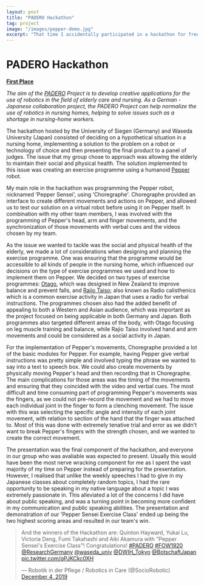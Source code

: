 ```yaml
---
layout: post
title: "PADERO Hackathon"
tag: project
image: "/images/pepper-demo.jpg"
excerpt: "That time I accidentally participated in a hackathon for free food but ended up winning"
---
```


# PADERO Hackathon
[**First Place**](https://www.research-in-germany.org/the-future-of-work/news-and-stories/padero_article_part2.html)

*The aim of the [PADERO](http://research-in-germany.org/the-future-of-work/research-networks/research-network-padero.html) Project is to develop creative applications for the use of robotics in the field of  elderly care and nursing. As a German - Japanese collaboration project, the PADERO Project can help normalize the use of robotics in nursing homes, helping to solve issues such as a shortage in nursing-home workers.*  

The hackathon hosted by the University of Siegen (Germany) and Waseda University (Japan) consisted of deciding on a hypothetical situation in a nursing home, implementing a solution to the problem on a robot or technology of choice and then presenting the final product to a panel of judges. The issue that my group chose to approach was allowing the elderly to maintain their social and physical health. The solution implemented to this issue was creating an exercise programme using a humanoid [Pepper](https://www.softbankrobotics.com/emea/en/pepper) robot.  

My main role in the hackathon was programming the Pepper robot, nicknamed 'Pepper Sensei', using 'Choregraphe'. Choregraphe provided an interface to create different movements and actions on Pepper, and allowed us to test our solution on a virtual robot before using it on Pepper itself. In combination with my other team members, I was involved with the programming of Pepper's head, arm and finger movements, and the synchronization of those movements with verbal cues and the videos chosen by my team. 

As the issue we wanted to tackle was the social and physical health of the elderly, we made a lot of considerations when designing and planning the exercise programme. One was ensuring that the programme would be accessible to all kinds of people in the nursing home, which influenced our decisions on the type of exercise programmes we used and how to implement them on Pepper. We decided on two types of exercise programmes: [Otago](https://www.physio-pedia.com/Otago_Exercise_Programme), which was designed in New Zealand to improve balance and prevent falls, and [Rajio Taiso](https://www.japankuru.com/en/culture/e2263.html); also known as Radio calisthenics which is a common exercise activity in Japan that uses a radio for verbal instructions. The programmes chosen also had the added benefit of appealing to both a Western and Asian audience, which was important as the project focused on being applicable in both Germany and Japan. Both programmes also targeted different areas of the body, with Otago focusing on leg muscle training and balance, while Rajio Taiso involved hand and arm movements and could be considered as a social activity in Japan. 

For the implementation of Pepper's movements, Choregraphe provided a lot of the basic modules for Pepper. For example, having Pepper give verbal instructions was pretty simple and involved typing the phrase we wanted to say into a text to speech box. We could also create movements by physically moving Pepper's head and then recording that in Choregraphe. The main complications for those areas was the timing of the movements and ensuring that they coincided with the video and verbal cues. The most difficult and time consuming part of programming Pepper's movements was the fingers, as we could not pre-record the movement and we had to move each individual joint in the finger to form a clenching movement. The issue with this was selecting the specific angle and intensity of each joint movement, with relation to section of the hand that the finger was attached to. Most of this was done with extremely tenative trial and error as we didn't want to break Pepper's fingers with the strength chosen, and we wanted to create the correct movement.   

The presentation was the final component of the hackathon, and everyone in our group who was avaliable was expected to present. Usually this would have been the most nerve wracking component for me as I spent the vast majority of my time on Pepper instead of preparing for the presentation. However, I realised that unlike the weekly speeches I had to give in my Japanese classes about completely random topics, I had the rare opportunity to be speaking in my native language about a topic I was extremely passionate in. This alleviated a lot of the concerns I did have about public speaking, and was a turning point in becoming more confident in my communication and public speaking abilities. The presentation and demonstration of our 'Pepper Sensei Exercise Class' ended up being the two highest scoring areas and resulted in our team's win.   

  

<div class = "twitter-embed">
<blockquote class="twitter-tweet" data-theme="dark">
<p lang="en" dir="ltr">And the winners of the Hackathon are: Quinton Hayward, Yukai Lu, Victoria Deng, Fumi Takahashi and Aiki Akamura with &quot;Pepper Sensei&#39;s Exercise Class&quot;! Congratulations!
<a href="https://twitter.com/hashtag/PADERO?src=hash&amp;ref_src=twsrc%5Etfw">#PADERO</a> <a href="https://twitter.com/hashtag/FOW1920?src=hash&amp;ref_src=twsrc%5Etfw">#FOW1920</a> 
<a href="https://twitter.com/ResearchGermany?ref_src=twsrc%5Etfw">@ResearchGermany</a> <a href="https://twitter.com/waseda_univ?ref_src=twsrc%5Etfw">@waseda_univ</a> 
<a href="https://twitter.com/DWIH_Tokyo?ref_src=twsrc%5Etfw">@DWIH_Tokyo</a> <a href="https://twitter.com/BotschaftJapan?ref_src=twsrc%5Etfw">@BotschaftJapan</a> 
<a href="https://t.co/qPJKCkc0XH">pic.twitter.com/qPJKCkc0XH</a></p>&mdash; Robotik in der Pflege / Robotics in Care (@SocioRobotic) 
<a href="https://twitter.com/SocioRobotic/status/1202265458637824001?ref_src=twsrc%5Etfw">December 4, 2019</a>
</blockquote> 
<script async src="https://platform.twitter.com/widgets.js" charset="utf-8"></script>
</div>
